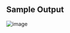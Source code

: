 ## Sample Output

![image](https://github.com/user-attachments/assets/33f66918-892d-46ed-bb03-d21b2ae15170)
